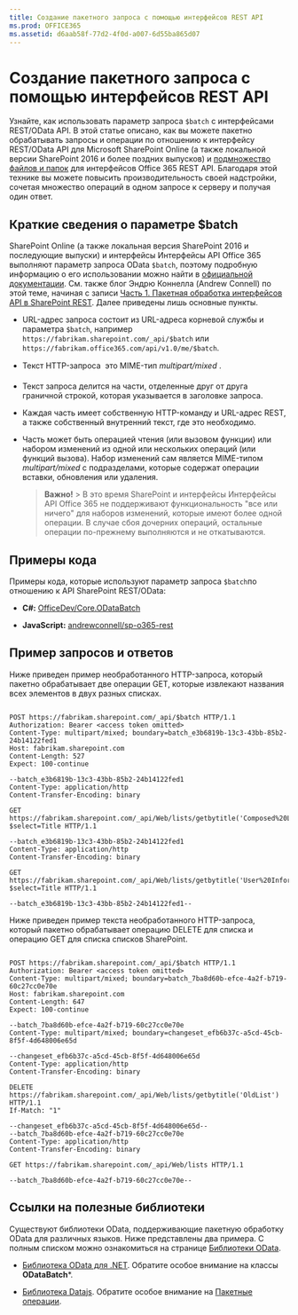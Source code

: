 ```yaml
---
title: Создание пакетного запроса с помощью интерфейсов REST API
ms.prod: OFFICE365
ms.assetid: d6aab58f-77d2-4f0d-a007-6d55ba865d07
---
```



# Создание пакетного запроса с помощью интерфейсов REST API
Узнайте, как использовать параметр запроса  `$batch` с интерфейсами REST/OData API.
В этой статье описано, как вы можете пакетно обрабатывать запросы и операции по отношению к интерфейсу REST/OData API для Microsoft SharePoint Online (а также локальной версии SharePoint 2016 и более поздних выпусков) и  [подмножество файлов и папок](http://msdn.microsoft.com/ru-ru/office/office365/api/files-rest-operations) для интерфейсов Office 365 REST API. Благодаря этой технике вы можете повысить производительность своей надстройки, сочетая множество операций в одном запросе к серверу и получая один ответ.
  
    
    


## Краткие сведения о параметре $batch

SharePoint Online (а также локальная версия SharePoint 2016 и последующие выпуски) и интерфейсы Интерфейсы API Office 365 выполняют параметр запроса OData  `$batch`, поэтому подробную информацию о его использовании можно найти в  [официальной документации](http://www.odata.org/documentation/odata-version-3-0/batch-processing). См. также блог Эндрю Коннелла (Andrew Connell) по этой теме, начиная с записи  [Часть 1. Пакетная обработка интерфейсов API в SharePoint REST](http://www.andrewconnell.com/blog/part-1-sharepoint-rest-api-batching-understanding-batching-requests). Далее приведены лишь основные пункты.
  
    
    

- URL-адрес запроса состоит из URL-адреса корневой службы и параметра  `$batch`, например  `https://fabrikam.sharepoint.com/_api/$batch` или `https://fabrikam.office365.com/api/v1.0/me/$batch`.
    
  
- Текст HTTP-запроса  это MIME-тип  *multipart/mixed*  .
    
  
- Текст запроса делится на части, отделенные друг от друга граничной строкой, которая указывается в заголовке запроса.
    
  
- Каждая часть имеет собственную HTTP-команду и URL-адрес REST, а также собственный внутренний текст, где это необходимо.
    
  
- Часть может быть операцией чтения (или вызовом функции) или набором изменений из одной или нескольких операций (или функций вызова). Набор изменений сам является MIME-типом  *multipart/mixed*  с подразделами, которые содержат операции вставки, обновления или удаления.
    
    > **Важно!**
      > В это время SharePoint и интерфейсы Интерфейсы API Office 365 не поддерживают функциональность "все или ничего" для наборов изменений, которые имеют более одной операции. В случае сбоя дочерних операций, остальные операции по-прежнему выполняются и не откатываются. 

## Примеры кода

Примеры кода, которые используют параметр запроса  `$batch`по отношению к API SharePoint REST/OData: 
  
    
    

- **C#:** [OfficeDev/Core.ODataBatch](https://github.com/OfficeDev/PnP/tree/master/Samples/Core.ODataBatch)
    
  
- **JavaScript:** [andrewconnell/sp-o365-rest](https://github.com/andrewconnell/sp-o365-rest/blob/master/SpRestBatchSample/Scripts/App.js)
    
  

## Пример запросов и ответов

Ниже приведен пример необработанного HTTP-запроса, который пакетно обрабатывает две операции GET, которые извлекают названия всех элементов в двух разных списках.
  
    
    
```

POST https://fabrikam.sharepoint.com/_api/$batch HTTP/1.1
Authorization: Bearer <access token omitted>
Content-Type: multipart/mixed; boundary=batch_e3b6819b-13c3-43bb-85b2-24b14122fed1
Host: fabrikam.sharepoint.com
Content-Length: 527
Expect: 100-continue

--batch_e3b6819b-13c3-43bb-85b2-24b14122fed1
Content-Type: application/http
Content-Transfer-Encoding: binary

GET https://fabrikam.sharepoint.com/_api/Web/lists/getbytitle('Composed%20Looks')/items?$select=Title HTTP/1.1

--batch_e3b6819b-13c3-43bb-85b2-24b14122fed1
Content-Type: application/http
Content-Transfer-Encoding: binary

GET https://fabrikam.sharepoint.com/_api/Web/lists/getbytitle('User%20Information%20List')/items?$select=Title HTTP/1.1

--batch_e3b6819b-13c3-43bb-85b2-24b14122fed1--
```

Ниже приведен пример текста необработанного HTTP-запроса, который пакетно обрабатывает операцию DELETE для списка и операцию GET для списка списков SharePoint.
  
    
    


```

POST https://fabrikam.sharepoint.com/_api/$batch HTTP/1.1
Authorization: Bearer <access token omitted>
Content-Type: multipart/mixed; boundary=batch_7ba8d60b-efce-4a2f-b719-60c27cc0e70e
Host: fabrikam.sharepoint.com
Content-Length: 647
Expect: 100-continue

--batch_7ba8d60b-efce-4a2f-b719-60c27cc0e70e
Content-Type: multipart/mixed; boundary=changeset_efb6b37c-a5cd-45cb-8f5f-4d648006e65d

--changeset_efb6b37c-a5cd-45cb-8f5f-4d648006e65d
Content-Type: application/http
Content-Transfer-Encoding: binary

DELETE https://fabrikam.sharepoint.com/_api/Web/lists/getbytitle('OldList') HTTP/1.1
If-Match: "1"

--changeset_efb6b37c-a5cd-45cb-8f5f-4d648006e65d--
--batch_7ba8d60b-efce-4a2f-b719-60c27cc0e70e
Content-Type: application/http
Content-Transfer-Encoding: binary

GET https://fabrikam.sharepoint.com/_api/Web/lists HTTP/1.1

--batch_7ba8d60b-efce-4a2f-b719-60c27cc0e70e--```


## Ссылки на полезные библиотеки

Существуют библиотеки OData, поддерживающие пакетную обработку OData для различных языков. Ниже представлены два примера. С полным списком можно ознакомиться на странице  [Библиотеки OData](http://www.odata.org/libraries/).
  
    
    

-  [Библиотека OData для .NET](http://msdn.microsoft.com/ru-ru/office/microsoft.data.odata%28v=vs.90%29). Обратите особое внимание на классы **ODataBatch***.
    
  
-  [Библиотека Datajs](http://datajs.codeplex.com/documentation). Обратите особое внимание на  [Пакетные операции](http://datajs.codeplex.com/wikipage?title=datajs%20OData%20API&amp;referringTitle=Documentation#Batch).
    
  

